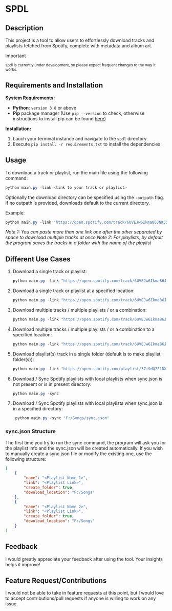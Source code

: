 # SPDL


## Description

This project is a tool to allow users to effortlessly download tracks and playlists fetched from Spotify, complete with metadata and album art.

> [!IMPORTANT]
>
> <sub>spdl is currently under development, so please expect frequent changes to the way it works.</sub>


## Requirements and Installation
**System Requirements:**

* **Python**: `version 3.8` or above
* **Pip** package manager (Use `pip --version` to check, otherwise instructions to install pip can be found [here](https://pip.pypa.io/en/stable/installation/))

**Installation:**
1. Lauch your terminal instance and navigate to the `spdl` directory
2. Execute `pip install -r requirements.txt` to install the dependencies

## Usage
To download a track or playlist, run the main file using the following command:
```ps1
python main.py -link <link to your track or playlist>
```

Optionally the download directory can be specified using the `-outpath` flag. If no outpath is provided, downloads default to the current directory.

Example:
```ps1
python main.py -link "https://open.spotify.com/track/6UVEJw6Ikma86JNK55KPkc?si=78dd2cdb137c4214" -outpath "F:/Songs/"
```

_Note 1: You can paste more than one link one after the other separated by space to download multiple tracks at once_
_Note 2: For playlists, by default the program saves the tracks in a folder with the name of the playlist_

## Different Use Cases
1. Download a single track or playlist:
   ```ps1
   python main.py -link "https://open.spotify.com/track/6UVEJw6Ikma86JNK55KPkc?si=78dd2cdb137c4214"
   ```
2. Download a single track or playlist at a specified location:
   ```ps1
   python main.py -link "https://open.spotify.com/track/6UVEJw6Ikma86JNK55KPkc?si=78dd2cdb137c4214" -outpath "F:/Songs"
   ```
3. Download multiple  tracks / multiple playlists / or a combination:
   ```ps1
   python main.py -link "https://open.spotify.com/track/6UVEJw6Ikma86JNK55KPkc?si=78dd2cdb137c4214" "https://open.spotify.com/playlist/37i9dQZF1DXcBWIGoYBM5M?si=9fab95ad8ab349a7"
   ```
4. Download multiple  tracks / multiple playlists / or a combination to a specified location:
   ```ps1
   python main.py -link "https://open.spotify.com/track/6UVEJw6Ikma86JNK55KPkc?si=78dd2cdb137c4214" "https://open.spotify.com/playlist/37i9dQZF1DXcBWIGoYBM5M?si=9fab95ad8ab349a7" -outpath "F:/Songs
   ```
5. Download playlist(s) track in a single folder (default is to make playlist folder(s)):
   ```ps1
   python main.py -link "https://open.spotify.com/playlist/37i9dQZF1DXcBWIGoYBM5M?si=9fab95ad8ab349a7" -outpath "F:/Songs" -folder False
   ```
6. Download / Sync Spotify playlists with local playlists when sync.json is not present or is in present directory:
   ```ps1
   python main.py -sync
   ```
7. Download / Sync Spotify playlists with local playlists when sync.json is in a specified directory:
   ```ps1
    python main.py -sync "F:/Songs/sync.json"
   ```

### sync.json Structure
The first time you try to run the sync command, the program will ask you for the playlist info and the sync.json will be created automatically. If you wish to manually create a sync.json file or modify the existing one, use the following structure:
```json
[
    {
        "name": "<Playlist Name 1>",
        "link": "<Playlist Link>",
        "create_folder": true,
        "download_location": "F:/Songs"
    },
    {
        "name": "<Playlist Name 2>",
        "link": "<Playlist Link>",
        "create_folder": true,
        "download_location": "F:/Songs"
    }
]
```


## Feedback
I would greatly appreciate your feedback after using the tool. Your insights helps it improve!

## Feature Request/Contributions
I would not be able to take in feature requests at this point, but I would love to accept contributions/pull requests if anyone is willing to work on any issue.
